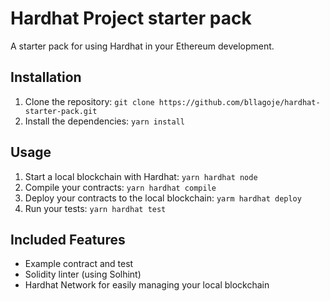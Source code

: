 # Hardhat Project starter pack

A starter pack for using Hardhat in your Ethereum development.

## Installation

1. Clone the repository: `git clone https://github.com/bllagoje/hardhat-starter-pack.git`
2. Install the dependencies: `yarn install`

## Usage

1. Start a local blockchain with Hardhat: `yarn hardhat node`
2. Compile your contracts: `yarn hardhat compile`
3. Deploy your contracts to the local blockchain: `yarm hardhat deploy`
4. Run your tests: `yarn hardhat test`

## Included Features

- Example contract and test
- Solidity linter (using Solhint)
- Hardhat Network for easily managing your local blockchain
